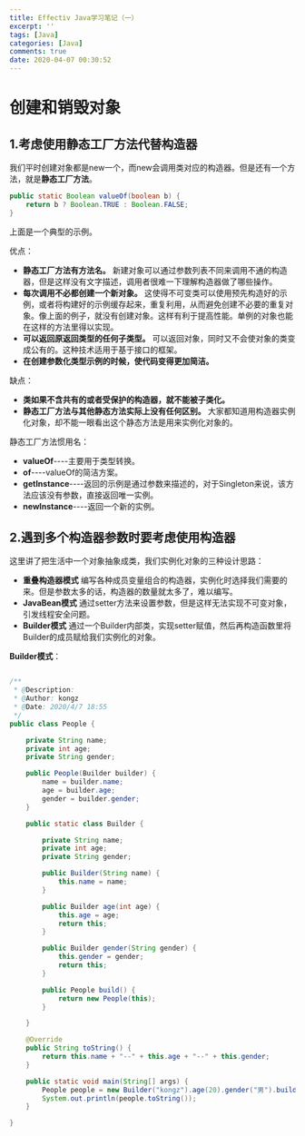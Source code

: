 ```yaml
---
title: Effectiv Java学习笔记（一）
excerpt: ''
tags: [Java]
categories: [Java]
comments: true
date: 2020-04-07 00:30:52
---
```


# 创建和销毁对象

## 1.考虑使用静态工厂方法代替构造器

我们平时创建对象都是new一个，而new会调用类对应的构造器。但是还有一个方法，就是**静态工厂方法**。

```java
public static Boolean valueOf(boolean b) {
    return b ? Boolean.TRUE : Boolean.FALSE;
}
```

上面是一个典型的示例。

优点：

- **静态工厂方法有方法名。** 新建对象可以通过参数列表不同来调用不通的构造器，但是这样没有文字描述，调用者很难一下理解构造器做了哪些操作。
- **每次调用不必都创建一个新对象。** 这使得不可变类可以使用预先构造好的示例，或者将构建好的示例缓存起来，重复利用，从而避免创建不必要的重复对象。像上面的例子，就没有创建对象。这样有利于提高性能。单例的对象也能在这样的方法里得以实现。
- **可以返回原返回类型的任何子类型。** 可以返回对象，同时又不会使对象的类变成公有的。这种技术适用于基于接口的框架。
- **在创建参数化类型示例的时候，使代码变得更加简洁。**

缺点：

- **类如果不含共有的或者受保护的构造器，就不能被子类化。**
- **静态工厂方法与其他静态方法实际上没有任何区别。** 大家都知道用构造器实例化对象，却不能一眼看出这个静态方法是用来实例化对象的。

静态工厂方法惯用名：

- **valueOf**----主要用于类型转换。
- **of**----valueOf的简洁方案。
- **getInstance**----返回的示例是通过参数来描述的，对于Singleton来说，该方法应该没有参数，直接返回唯一实例。
- **newInstance**----返回一个新的实例。

## 2.遇到多个构造器参数时要考虑使用构造器

这里讲了把生活中一个对象抽象成类，我们实例化对象的三种设计思路：

- **重叠构造器模式** 编写各种成员变量组合的构造器，实例化时选择我们需要的来。但是参数太多的话，构造器的数量就太多了，难以编写。
- **JavaBean模式** 通过setter方法来设置参数，但是这样无法实现不可变对象，引发线程安全问题。
- **Builder模式** 通过一个Builder内部类，实现setter赋值，然后再构造函数里将Builder的成员赋给我们实例化的对象。

**Builder模式**：
```java

/**
 * @Description:
 * @Author: kongz
 * @Date: 2020/4/7 18:55
 */
public class People {

    private String name;
    private int age;
    private String gender;

    public People(Builder builder) {
        name = builder.name;
        age = builder.age;
        gender = builder.gender;
    }

    public static class Builder {

        private String name;
        private int age;
        private String gender;

        public Builder(String name) {
            this.name = name;
        }

        public Builder age(int age) {
            this.age = age;
            return this;
        }

        public Builder gender(String gender) {
            this.gender = gender;
            return this;
        }

        public People build() {
            return new People(this);
        }

    }

    @Override
    public String toString() {
        return this.name + "--" + this.age + "--" + this.gender;
    }

    public static void main(String[] args) {
        People people = new Builder("kongz").age(20).gender("男").build();
        System.out.println(people.toString());
    }

}
```

